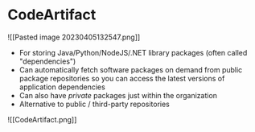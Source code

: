 # CodeArtifact
![[Pasted image 20230405132547.png]]
- For storing Java/Python/NodeJS/.NET library packages (often called "dependencies")
- Can automatically fetch software packages on demand from public package repositories so you can access the latest versions of application dependencies
- Can also have *private* packages just within the organization
- Alternative to public / third-party repositories

![[CodeArtifact.png]]